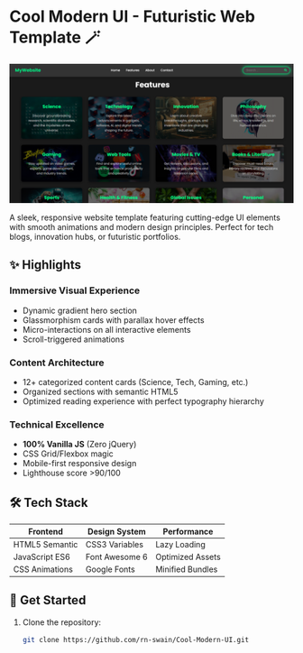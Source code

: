 # Cool Modern UI - Futuristic Web Template 🪄

![Cool Modern UI Preview](Image/Screenshot.png)

A sleek, responsive website template featuring cutting-edge UI elements with smooth animations and modern design principles. Perfect for tech blogs, innovation hubs, or futuristic portfolios.

## ✨ Highlights

### **Immersive Visual Experience**
- Dynamic gradient hero section
- Glassmorphism cards with parallax hover effects
- Micro-interactions on all interactive elements
- Scroll-triggered animations

### **Content Architecture**
- 12+ categorized content cards (Science, Tech, Gaming, etc.)
- Organized sections with semantic HTML5
- Optimized reading experience with perfect typography hierarchy

### **Technical Excellence**
- **100% Vanilla JS** (Zero jQuery)
- CSS Grid/Flexbox magic
- Mobile-first responsive design
- Lighthouse score >90/100

## 🛠 Tech Stack

| Frontend       | Design System     | Performance       |
|----------------|-------------------|-------------------|
| HTML5 Semantic | CSS3 Variables    | Lazy Loading      |
| JavaScript ES6 | Font Awesome 6    | Optimized Assets  |
| CSS Animations | Google Fonts      | Minified Bundles  |

## 🚀 Get Started

1. Clone the repository:
   ```bash
   git clone https://github.com/rn-swain/Cool-Modern-UI.git
